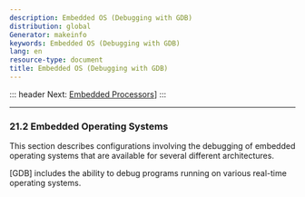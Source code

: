 ```yaml
---
description: Embedded OS (Debugging with GDB)
distribution: global
Generator: makeinfo
keywords: Embedded OS (Debugging with GDB)
lang: en
resource-type: document
title: Embedded OS (Debugging with GDB)
---
```

::: header
Next: [Embedded Processors](Embedded-Processors.html#Embedded-Processors)]
:::

---

### 21.2 Embedded Operating Systems

This section describes configurations involving the debugging of embedded operating systems that are available for several different architectures.

[GDB] includes the ability to debug programs running on various real-time operating systems.

